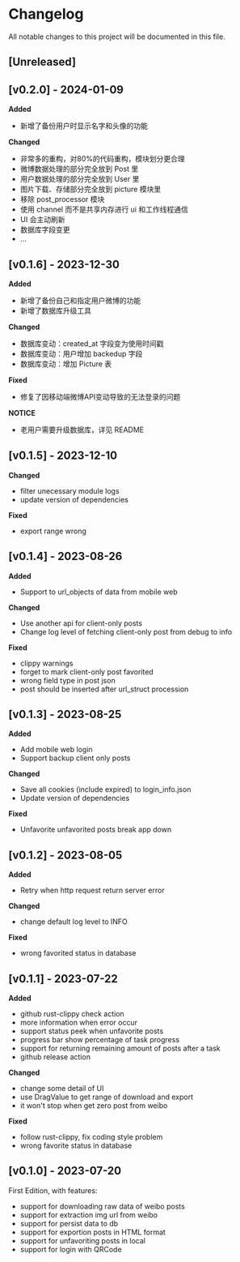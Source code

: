 # Changelog

All notable changes to this project will be documented in this file.

## [Unreleased]

## [v0.2.0] - 2024-01-09
**Added**
- 新增了备份用户时显示名字和头像的功能

**Changed**
- 非常多的重构，对80%的代码重构，模块划分更合理
- 微博数据处理的部分完全放到 Post 里
- 用户数据处理的部分完全放到 User 里
- 图片下载、存储部分完全放到 picture 模块里
- 移除 post_processor 模块
- 使用 channel 而不是共享内存进行 ui 和工作线程通信
- UI 会主动刷新
- 数据库字段变更
- ...

## [v0.1.6] - 2023-12-30

**Added**
- 新增了备份自己和指定用户微博的功能
- 新增了数据库升级工具

**Changed**
- 数据库变动：created_at 字段变为使用时间戳
- 数据库变动：用户增加 backedup 字段
- 数据库变动：增加 Picture 表

**Fixed**
- 修复了因移动端微博API变动导致的无法登录的问题

**NOTICE**
- 老用户需要升级数据库，详见 README

## [v0.1.5] - 2023-12-10

**Changed**
- filter unecessary module logs
- update version of dependencies

**Fixed**
- export range wrong

## [v0.1.4] - 2023-08-26

**Added**
- Support to url_objects of data from mobile web

**Changed**
- Use another api for client-only posts
- Change log level of fetching client-only post from debug to info

**Fixed**
- clippy warnings
- forget to mark client-only post favorited
- wrong field type in post json
- post should be inserted after url_struct procession

## [v0.1.3] - 2023-08-25

**Added**
- Add mobile web login
- Support backup client only posts

**Changed**
- Save all cookies (include expired) to login_info.json
- Update version of dependencies

**Fixed**
- Unfavorite unfavorited posts break app down

## [v0.1.2] - 2023-08-05

**Added**
- Retry when http request return server error

**Changed**
- change default log level to INFO

**Fixed**
- wrong favorited status in database

## [v0.1.1] - 2023-07-22

**Added**
- github rust-clippy check action
- more information when error occur
- support status peek when unfavorite posts
- progress bar show percentage of task progress
- support for returning remaining amount of posts after a task
- github release action

**Changed**
- change some detail of UI
- use DragValue to get range of download and export
- it won't stop when get zero post from weibo

**Fixed**
- follow rust-clippy, fix coding style problem
- wrong favorite status in database

## [v0.1.0] - 2023-07-20

First Edition, with features:
- support for downloading raw data of weibo posts
- support for extraction img url from weibo
- support for persist data to db
- support for exportion posts in HTML format
- support for unfavoriting posts in local
- support for login with QRCode

